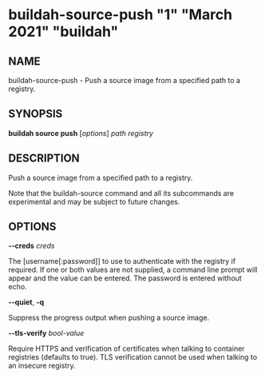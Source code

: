 # buildah-source-push "1" "March 2021" "buildah"

## NAME
buildah\-source\-push - Push a source image from a specified path to a registry.

## SYNOPSIS
**buildah source push** [*options*] *path* *registry*

## DESCRIPTION
Push a source image from a specified path to a registry.

Note that the buildah-source command and all its subcommands are experimental
and may be subject to future changes.

## OPTIONS

**--creds** *creds*

The [username[:password]] to use to authenticate with the registry if required.
If one or both values are not supplied, a command line prompt will appear and the
value can be entered.  The password is entered without echo.

**--quiet**, **-q**

Suppress the progress output when pushing a source image.

**--tls-verify** *bool-value*

Require HTTPS and verification of certificates when talking to container
registries (defaults to true).  TLS verification cannot be used when talking to
an insecure registry.
